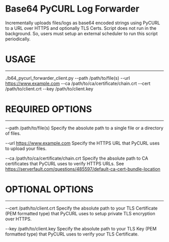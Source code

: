 # Base64 PyCURL Log Forwarder
Incrementally uploads files/logs as base64 encoded strings using PyCURL to a URL over HTTPS and optionally TLS Certs. Script does not run in the background. So, users must setup an external scheduler to run this script periodically.

# USAGE
---
./b64_pycurl_forwarder_client.py --path  /path/to/file(s) 
                                 --url   https://www.example.com
                                 --ca    /path/to/ca/certificate/chain.crt
                                 --cert  /path/to/client.crt 
                                 --key   /path/to/client.key
# REQUIRED OPTIONS
---
--path  /path/to/file(s)
Specify the absolute path to a single file or a directory of files.

--url   https://www.example.com
Specify the HTTPS URL that PyCURL uses to upload your files. 

--ca    /path/to/ca/certificate/chain.crt
Specify the absolute path to CA certificates that PyCURL uses to verify HTTPS URLs. See https://serverfault.com/questions/485597/default-ca-cert-bundle-location

# OPTIONAL OPTIONS
---
--cert  /path/to/client.crt
Specify the absolute path to your TLS Certificate (PEM formatted type) that PyCURL uses to setup private TLS encryption over HTTPS.
 
--key   /path/to/client.key
Specify the absolute path to your TLS Key (PEM formatted type) that PyCURL uses to verify your TLS Certificate.
